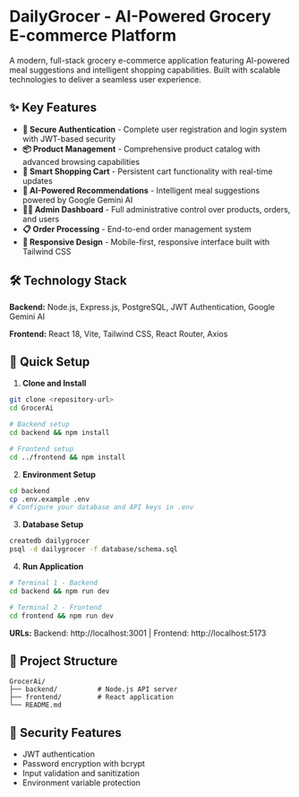 # DailyGrocer - AI-Powered Grocery E-commerce Platform

A modern, full-stack grocery e-commerce application featuring AI-powered meal suggestions and intelligent shopping capabilities. Built with scalable technologies to deliver a seamless user experience.

## ✨ Key Features

- **🔐 Secure Authentication** - Complete user registration and login system with JWT-based security
- **📦 Product Management** - Comprehensive product catalog with advanced browsing capabilities
- **🛒 Smart Shopping Cart** - Persistent cart functionality with real-time updates
- **🤖 AI-Powered Recommendations** - Intelligent meal suggestions powered by Google Gemini AI
- **👨‍💼 Admin Dashboard** - Full administrative control over products, orders, and users
- **📋 Order Processing** - End-to-end order management system
- **📱 Responsive Design** - Mobile-first, responsive interface built with Tailwind CSS

## 🛠️ Technology Stack

**Backend:** Node.js, Express.js, PostgreSQL, JWT Authentication, Google Gemini AI

**Frontend:** React 18, Vite, Tailwind CSS, React Router, Axios

## 🚀 Quick Setup

1. **Clone and Install**
```bash
git clone <repository-url>
cd GrocerAi

# Backend setup
cd backend && npm install

# Frontend setup  
cd ../frontend && npm install
```

2. **Environment Setup**
```bash
cd backend
cp .env.example .env
# Configure your database and API keys in .env
```

3. **Database Setup**
```bash
createdb dailygrocer
psql -d dailygrocer -f database/schema.sql
```

4. **Run Application**
```bash
# Terminal 1 - Backend
cd backend && npm run dev

# Terminal 2 - Frontend  
cd frontend && npm run dev
```

**URLs:** Backend: http://localhost:3001 | Frontend: http://localhost:5173

## 📁 Project Structure

```
GrocerAi/
├── backend/          # Node.js API server
├── frontend/         # React application  
└── README.md
```

## 🔐 Security Features

- JWT authentication
- Password encryption with bcrypt
- Input validation and sanitization
- Environment variable protection
